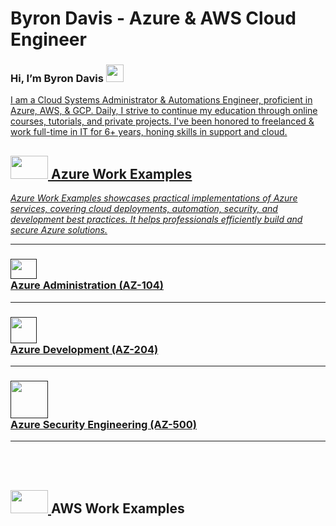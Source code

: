 # Byron Davis - Azure & AWS Cloud Engineer


### Hi, I’m Byron Davis <a href="https://www.linkedin.com/in/arydelle/" target="_blank"><img src="https://static.vecteezy.com/system/resources/previews/023/986/926/large_2x/linkedin-logo-linkedin-logo-transparent-linkedin-icon-transparent-free-free-png.png" width="28" height="28" />
I am a Cloud Systems Administrator & Automations Engineer, proficient in Azure, AWS, & GCP.
Daily, I strive to continue my education through online courses, tutorials, and private projects.
I've been honored to freelanced & work full-time in IT for 6+ years, honing skills in support and cloud. 
## <a href="https://github.com/Arydellex/Azure-Administration" target="_blank"><img src="https://logos-world.net/wp-content/uploads/2021/02/Microsoft-Azure-Emblem.png" width="60" height="37" /> Azure Work Examples ##
<p> <i>Azure Work Examples showcases practical implementations of Azure services, covering cloud deployments, automation, security, and development best practices. It helps professionals efficiently build and secure Azure solutions.</i> </p>
    
-----
### <a href="" target="_blank"><img src="https://logos-download.com/wp-content/uploads/2016/06/Microsoft_logo_azure.png" width="42" height="32" /> <br>Azure Administration (AZ-104)<br>
-----
### <a href="" target="_blank"><img src="https://static-00.iconduck.com/assets.00/visual-studio-code-icon-512x506-2fdb6ar6.png" width="42" height="42" /> <br>Azure Development (AZ-204)<br>
-----
### <a href="" target="_blank"><img src="https://static.vecteezy.com/system/resources/previews/016/314/890/original/transparent-cloud-security-icon-free-png.png" width="60" height="60" /> <br>Azure Security Engineering (AZ-500)<br>
-----

<br><br>
    
## <a href="https://twitter.com/" target="_blank"> <img src="https://external-content.duckduckgo.com/iu/?u=https%3A%2F%2Fcdn2.amezmo.net%2Fi%2Faws-logo.cfb5b881865d3101.png&f=1&nofb=1&ipt=802e9df31eed406e06c3b4223e01d01531ae24778634c34e82468dd1862615d6&ipo=images" width="60" height="37" /> </a>AWS Work Examples


